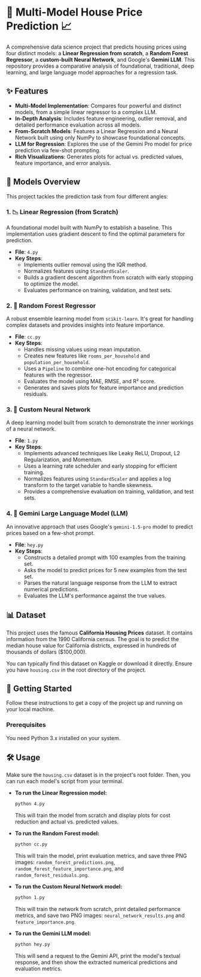 # 🏡 Multi-Model House Price Prediction 📈

A comprehensive data science project that predicts housing prices using four distinct models: a **Linear Regression from scratch**, a **Random Forest Regressor**, a **custom-built Neural Network**, and Google's **Gemini LLM**. This repository provides a comparative analysis of foundational, traditional, deep learning, and large language model approaches for a regression task.


## ✨ Features

- **Multi-Model Implementation**: Compares four powerful and distinct models, from a simple linear regressor to a complex LLM.
- **In-Depth Analysis**: Includes feature engineering, outlier removal, and detailed performance evaluation across all models.
- **From-Scratch Models**: Features a Linear Regression and a Neural Network built using only NumPy to showcase foundational concepts.
- **LLM for Regression**: Explores the use of the Gemini Pro model for price prediction via few-shot prompting.
- **Rich Visualizations**: Generates plots for actual vs. predicted values, feature importance, and error analysis.



## 🤖 Models Overview

This project tackles the prediction task from four different angles:

### 1. 📉 Linear Regression (from Scratch)
A foundational model built with NumPy to establish a baseline. This implementation uses gradient descent to find the optimal parameters for prediction.
- **File**: `4.py`
- **Key Steps**:
    - Implements outlier removal using the IQR method.
    - Normalizes features using `StandardScaler`.
    - Builds a gradient descent algorithm from scratch with early stopping to optimize the model.
    - Evaluates performance on training, validation, and test sets.

### 2. 🌳 Random Forest Regressor
A robust ensemble learning model from `scikit-learn`. It's great for handling complex datasets and provides insights into feature importance.
- **File**: `cc.py`
- **Key Steps**:
    - Handles missing values using mean imputation.
    - Creates new features like `rooms_per_household` and `population_per_household`.
    - Uses a `Pipeline` to combine one-hot encoding for categorical features with the regressor.
    - Evaluates the model using MAE, RMSE, and R² score.
    - Generates and saves plots for feature importance and prediction residuals.

### 3. 🧠 Custom Neural Network
A deep learning model built from scratch to demonstrate the inner workings of a neural network.
- **File**: `1.py`
- **Key Steps**:
    - Implements advanced techniques like Leaky ReLU, Dropout, L2 Regularization, and Momentum.
    - Uses a learning rate scheduler and early stopping for efficient training.
    - Normalizes features using `StandardScaler` and applies a log transform to the target variable to handle skewness.
    - Provides a comprehensive evaluation on training, validation, and test sets.

### 4. 🔮 Gemini Large Language Model (LLM)
An innovative approach that uses Google's `gemini-1.5-pro` model to predict prices based on a few-shot prompt.
- **File**: `hey.py`
- **Key Steps**:
    - Constructs a detailed prompt with 100 examples from the training set.
    - Asks the model to predict prices for 5 new examples from the test set.
    - Parses the natural language response from the LLM to extract numerical predictions.
    - Evaluates the LLM's performance against the true values.



## 📊 Dataset

This project uses the famous **California Housing Prices** dataset. It contains information from the 1990 California census. The goal is to predict the median house value for California districts, expressed in hundreds of thousands of dollars ($100,000).

You can typically find this dataset on Kaggle or download it directly. Ensure you have `housing.csv` in the root directory of the project.


## 🚀 Getting Started

Follow these instructions to get a copy of the project up and running on your local machine.

### Prerequisites

You need Python 3.x installed on your system.


## 🛠️ Usage

Make sure the `housing.csv` dataset is in the project's root folder. Then, you can run each model's script from your terminal.

-   **To run the Linear Regression model:**
    ```sh
    python 4.py
    ```
    This will train the model from scratch and display plots for cost reduction and actual vs. predicted values.

-   **To run the Random Forest model:**
    ```sh
    python cc.py
    ```
    This will train the model, print evaluation metrics, and save three PNG images: `random_forest_predictions.png`, `random_forest_feature_importance.png`, and `random_forest_residuals.png`.

-   **To run the Custom Neural Network model:**
    ```sh
    python 1.py
    ```
    This will train the network from scratch, print detailed performance metrics, and save two PNG images: `neural_network_results.png` and `feature_importance.png`.

-   **To run the Gemini LLM model:**
    ```sh
    python hey.py
    ```
    This will send a request to the Gemini API, print the model's textual response, and then show the extracted numerical predictions and evaluation metrics.


